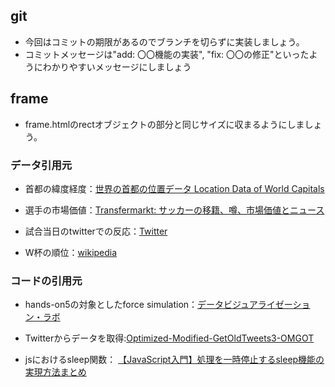 ## git

- 今回はコミットの期限があるのでブランチを切らずに実装しましょう。
- コミットメッセージは"add: 〇〇機能の実装", "fix: 〇〇の修正"といったようにわかりやすいメッセージにしましょう

## frame

- frame.htmlのrectオブジェクトの部分と同じサイズに収まるようにしましょう。

### データ引用元

- 首都の緯度経度：[世界の首都の位置データ Location Data of World Capitals](https://amano-tec.com/data/world.html)

- 選手の市場価値：[Transfermarkt: サッカーの移籍、噂、市場価値とニュース](https://www.transfermarkt.jp/)

- 試合当日のtwitterでの反応：[Twitter](https://twitter.com)

- W杯の順位：[wikipedia](https://ja.wikipedia.org/wiki/%E3%83%A1%E3%82%A4%E3%83%B3%E3%83%9A%E3%83%BC%E3%82%B8)

### コードの引用元

- hands-on5の対象としたforce simulation：[データビジュアライゼーション・ラボ](https://wizardace.com/d3-forcesimulation-link-detail/)

- Twitterからデータを取得:[Optimized-Modified-GetOldTweets3-OMGOT](https://github.com/marquisvictor/Optimized-Modified-GetOldTweets3-OMGOT)

- jsにおけるsleep関数：
[【JavaScript入門】処理を一時停止するsleep機能の実現方法まとめ](https://www.sejuku.net/blog/24629)